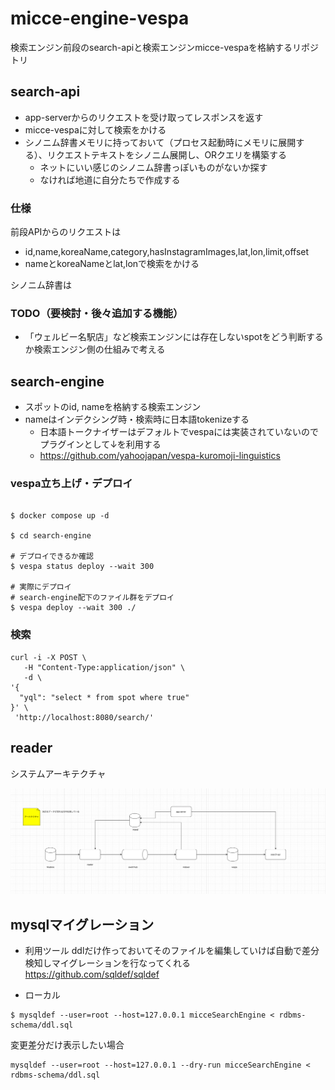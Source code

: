 # micce-engine-vespa

検索エンジン前段のsearch-apiと検索エンジンmicce-vespaを格納するリポジトリ

## search-api

- app-serverからのリクエストを受け取ってレスポンスを返す
- micce-vespaに対して検索をかける
- シノニム辞書メモリに持っておいて（プロセス起動時にメモリに展開する）、リクエストテキストをシノニム展開し、ORクエリを構築する
  - ネットにいい感じのシノニム辞書っぽいものがないか探す
  - なければ地道に自分たちで作成する

### 仕様

前段APIからのリクエストは
- id,name,koreaName,category,hasInstagramImages,lat,lon,limit,offset
- nameとkoreaNameとlat,lonで検索をかける

シノニム辞書は

### TODO（要検討・後々追加する機能）
- 「ウェルビー名駅店」など検索エンジンには存在しないspotをどう判断するか検索エンジン側の仕組みで考える


## search-engine
- スポットのid, nameを格納する検索エンジン
- nameはインデクシング時・検索時に日本語tokenizeする
  - 日本語トークナイザーはデフォルトでvespaには実装されていないのでプラグインとして↓を利用する
  - https://github.com/yahoojapan/vespa-kuromoji-linguistics

### vespa立ち上げ・デプロイ

```shell

$ docker compose up -d

$ cd search-engine

# デプロイできるか確認
$ vespa status deploy --wait 300

# 実際にデプロイ
# search-engine配下のファイル群をデプロイ
$ vespa deploy --wait 300 ./
```

### 検索
```shell
curl -i -X POST \
   -H "Content-Type:application/json" \
   -d \
'{
  "yql": "select * from spot where true"
}' \
 'http://localhost:8080/search/'
```


## reader 

システムアーキテクチャ

![アーキテクチャ](image/architecture.png)


## mysqlマイグレーション

- 利用ツール
ddlだけ作っておいてそのファイルを編集していけば自動で差分検知しマイグレーションを行なってくれる
https://github.com/sqldef/sqldef

- ローカル
```shell
$ mysqldef --user=root --host=127.0.0.1 micceSearchEngine < rdbms-schema/ddl.sql
```

変更差分だけ表示したい場合
```shell
mysqldef --user=root --host=127.0.0.1 --dry-run micceSearchEngine < rdbms-schema/ddl.sql
```
